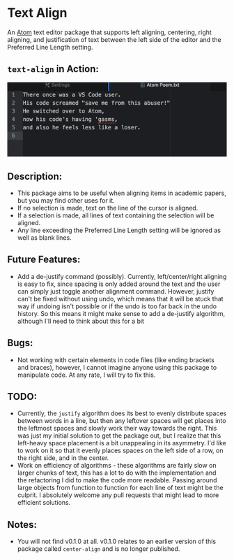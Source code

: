 # Text Align
An [Atom](https://atom.io) text editor package that supports left aligning,
centering, right aligning, and justification of text between the left side of
the editor and the Preferred Line Length setting.

## `text-align` in Action:
![Action](./misc/text-align.gif)

## Description:

* This package aims to be useful when aligning items in academic papers, but you
may find other uses for it.
* If no selection is made, text on the line of the cursor is aligned.  
* If a selection is made, all lines of text containing the selection
will be aligned.
* Any line exceeding the Preferred Line Length setting will be ignored as well
as blank lines.

## Future Features:

* Add a de-justify command (possibly).  Currently, left/center/right aligning
is easy to fix, since spacing is only added around the text and the user can
simply just toggle another alignment command.  However, justify can't be fixed
without using undo, which means that it will be stuck that way if undoing isn't
possible or if the undo is too far back in the undo history.  So this means it
might make sense to add a de-justify algorithm, although I'll need to think
about this for a bit

## Bugs:

* Not working with certain elements in code files (like ending brackets and
braces), however, I cannot imagine anyone using this package to manipulate code.
At any rate, I will try to fix this.

## TODO:

* Currently, the `justify` algorithm does its best to evenly distribute spaces
between words in a line, but then any leftover spaces will get places into the
leftmost spaces and slowly work their way towards the right.  This was just my
initial solution to get the package out, but I realize that this left-heavy
space placement is a bit unappealing in its asymmetry.  I'd like to work on it
so that it evenly places spaces on the left side of a row, on the right side,
and in the center.
* Work on efficiency of algorithms - these algorithms are fairly slow on larger
chunks of text, this has a lot to do with the implementation and the refactoring
I did to make the code more readable.  Passing around large objects from
function to function for each line of text might be the culprit.  I absolutely
welcome any pull requests that might lead to more efficient solutions.

## Notes:

* You will not find v0.1.0 at all.  v0.1.0 relates to an earlier version of this
package called `center-align` and is no longer published.

